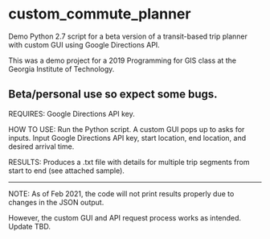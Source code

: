 # custom_commute_planner
Demo Python 2.7 script for a beta version of a transit-based trip planner with custom GUI using Google Directions API. 

This was a demo project for a 2019 Programming for GIS class at the Georgia Institute of Technology.

Beta/personal use so expect some bugs.
----------------------------------------------------------------

REQUIRES: Google Directions API key.

HOW TO USE: Run the Python script. A custom GUI pops up to asks for inputs. Input Google Directions API key, start location, end location, and desired arrival time.

RESULTS: Produces a .txt file with details for multiple trip segments from start to end (see attached sample). 

----------------------------------------------------------------

NOTE: As of Feb 2021, the code will not print results properly due to changes in the JSON output. 

However, the custom GUI and API request process works as intended. Update TBD. 
